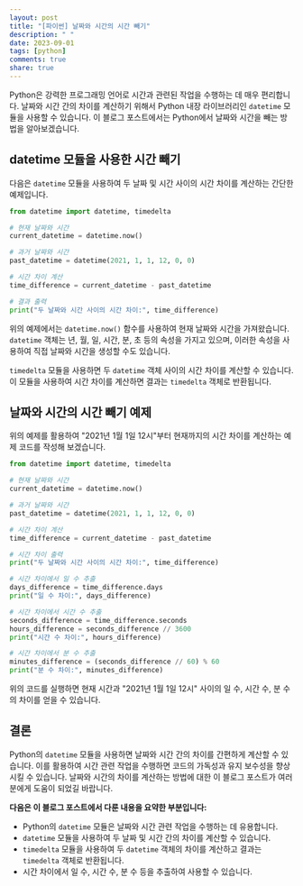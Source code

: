 ```yaml
---
layout: post
title: "[파이썬] 날짜와 시간의 시간 빼기"
description: " "
date: 2023-09-01
tags: [python]
comments: true
share: true
---
```


Python은 강력한 프로그래밍 언어로 시간과 관련된 작업을 수행하는 데 매우 편리합니다. 날짜와 시간 간의 차이를 계산하기 위해서 Python 내장 라이브러리인 `datetime` 모듈을 사용할 수 있습니다. 이 블로그 포스트에서는 Python에서 날짜와 시간을 빼는 방법을 알아보겠습니다.

## datetime 모듈을 사용한 시간 빼기

다음은 `datetime` 모듈을 사용하여 두 날짜 및 시간 사이의 시간 차이를 계산하는 간단한 예제입니다.

```python
from datetime import datetime, timedelta

# 현재 날짜와 시간
current_datetime = datetime.now()

# 과거 날짜와 시간
past_datetime = datetime(2021, 1, 1, 12, 0, 0)

# 시간 차이 계산
time_difference = current_datetime - past_datetime

# 결과 출력
print("두 날짜와 시간 사이의 시간 차이:", time_difference)
```

위의 예제에서는 `datetime.now()` 함수를 사용하여 현재 날짜와 시간을 가져왔습니다. `datetime` 객체는 년, 월, 일, 시간, 분, 초 등의 속성을 가지고 있으며, 이러한 속성을 사용하여 직접 날짜와 시간을 생성할 수도 있습니다.

`timedelta` 모듈을 사용하면 두 `datetime` 객체 사이의 시간 차이를 계산할 수 있습니다. 이 모듈을 사용하여 시간 차이를 계산하면 결과는 `timedelta` 객체로 반환됩니다.

## 날짜와 시간의 시간 빼기 예제

위의 예제를 활용하여 "2021년 1월 1일 12시"부터 현재까지의 시간 차이를 계산하는 예제 코드를 작성해 보겠습니다.

```python
from datetime import datetime, timedelta

# 현재 날짜와 시간
current_datetime = datetime.now()

# 과거 날짜와 시간
past_datetime = datetime(2021, 1, 1, 12, 0, 0)

# 시간 차이 계산
time_difference = current_datetime - past_datetime

# 시간 차이 출력
print("두 날짜와 시간 사이의 시간 차이:", time_difference)

# 시간 차이에서 일 수 추출
days_difference = time_difference.days
print("일 수 차이:", days_difference)

# 시간 차이에서 시간 수 추출
seconds_difference = time_difference.seconds
hours_difference = seconds_difference // 3600
print("시간 수 차이:", hours_difference)

# 시간 차이에서 분 수 추출
minutes_difference = (seconds_difference // 60) % 60
print("분 수 차이:", minutes_difference)
```

위의 코드를 실행하면 현재 시간과 "2021년 1월 1일 12시" 사이의 일 수, 시간 수, 분 수의 차이를 얻을 수 있습니다.

## 결론

Python의 `datetime` 모듈을 사용하면 날짜와 시간 간의 차이를 간편하게 계산할 수 있습니다. 이를 활용하여 시간 관련 작업을 수행하면 코드의 가독성과 유지 보수성을 향상시킬 수 있습니다. 날짜와 시간의 차이를 계산하는 방법에 대한 이 블로그 포스트가 여러분에게 도움이 되었길 바랍니다.

**다음은 이 블로그 포스트에서 다룬 내용을 요약한 부분입니다:**

- Python의 `datetime` 모듈은 날짜와 시간 관련 작업을 수행하는 데 유용합니다.
- `datetime` 모듈을 사용하여 두 날짜 및 시간 간의 차이를 계산할 수 있습니다.
- `timedelta` 모듈을 사용하여 두 `datetime` 객체의 차이를 계산하고 결과는 `timedelta` 객체로 반환됩니다.
- 시간 차이에서 일 수, 시간 수, 분 수 등을 추출하여 사용할 수 있습니다.